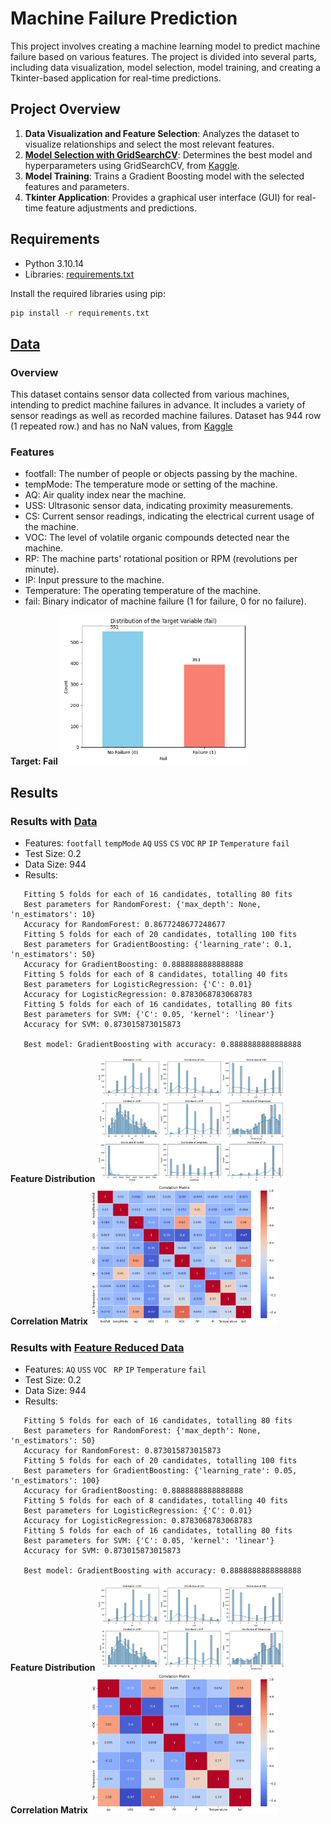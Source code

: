 # Machine Failure Prediction

This project involves creating a machine learning model to predict machine failure based on various features. The project is divided into several parts, including data visualization, model selection, model training, and creating a Tkinter-based application for real-time predictions.

## Project Overview

1. **Data Visualization and Feature Selection**: Analyzes the dataset to visualize relationships and select the most relevant features.
2. [**Model Selection with GridSearchCV**](https://www.kaggle.com/code/muhammadfaizan65/machine-failure-prediction-eda-modeling): Determines the best model and hyperparameters using GridSearchCV, from [Kaggle](https://www.kaggle.com/code/muhammadfaizan65/machine-failure-prediction-eda-modeling).
3. **Model Training**: Trains a Gradient Boosting model with the selected features and parameters.
4. **Tkinter Application**: Provides a graphical user interface (GUI) for real-time feature adjustments and predictions.

## Requirements

- Python 3.10.14
- Libraries: [requirements.txt](requirements.txt)

Install the required libraries using pip:

```bash
pip install -r requirements.txt
```

## [Data](https://www.kaggle.com/datasets/umerrtx/machine-failure-prediction-using-sensor-data)

### Overview
This dataset contains sensor data collected from various machines, intending to predict machine failures in advance. It includes a variety of sensor readings as well as recorded machine failures. Dataset has 944 row (1 repeated row.) and has no NaN values, from [Kaggle](https://www.kaggle.com/datasets/umerrtx/machine-failure-prediction-using-sensor-data)

### Features
 - footfall: The number of people or objects passing by the machine.
 - tempMode: The temperature mode or setting of the machine.
 - AQ: Air quality index near the machine.
 - USS: Ultrasonic sensor data, indicating proximity measurements.
 - CS: Current sensor readings, indicating the electrical current usage of the machine.
 - VOC: The level of volatile organic compounds detected near the machine.
 - RP: The machine parts' rotational position or RPM (revolutions per minute).
 - IP: Input pressure to the machine.
 - Temperature: The operating temperature of the machine.
 - fail: Binary indicator of machine failure (1 for failure, 0 for no failure).

**Target: Fail**
<img src="Images\failure_distribution.png" alt="failure_distribution" width="300"/>

## Results

### Results with [Data](Data\data.csv)
 - Features: `footfall`  `tempMode`  `AQ`  `USS`  `CS`  `VOC`  `RP`  `IP`  `Temperature`  `fail`
 - Test Size: 0.2
 - Data Size: 944
 - Results:
 ```
    Fitting 5 folds for each of 16 candidates, totalling 80 fits
    Best parameters for RandomForest: {'max_depth': None, 'n_estimators': 10}
    Accuracy for RandomForest: 0.8677248677248677
    Fitting 5 folds for each of 20 candidates, totalling 100 fits
    Best parameters for GradientBoosting: {'learning_rate': 0.1, 'n_estimators': 50}
    Accuracy for GradientBoosting: 0.8888888888888888
    Fitting 5 folds for each of 8 candidates, totalling 40 fits
    Best parameters for LogisticRegression: {'C': 0.01}
    Accuracy for LogisticRegression: 0.8783068783068783
    Fitting 5 folds for each of 16 candidates, totalling 80 fits
    Best parameters for SVM: {'C': 0.05, 'kernel': 'linear'}
    Accuracy for SVM: 0.873015873015873

    Best model: GradientBoosting with accuracy: 0.8888888888888888 
```

**Feature Distribution**
<img src="Images\feature_distribution.png" alt="failure_distribution" width="300"/>
**Correlation Matrix**
<img src="Images\correlation_matrix.png" alt="failure_distribution" width="300"/>

### Results with [Feature Reduced Data](Data\data_cleaned.csv)
 - Features: `AQ`  `USS`  `VOC` ` RP`  `IP`  `Temperature`  `fail`
 - Test Size: 0.2
 - Data Size: 944
 - Results:
 ```
    Fitting 5 folds for each of 16 candidates, totalling 80 fits
    Best parameters for RandomForest: {'max_depth': None, 'n_estimators': 50}
    Accuracy for RandomForest: 0.873015873015873
    Fitting 5 folds for each of 20 candidates, totalling 100 fits
    Best parameters for GradientBoosting: {'learning_rate': 0.05, 'n_estimators': 100}
    Accuracy for GradientBoosting: 0.8888888888888888
    Fitting 5 folds for each of 8 candidates, totalling 40 fits
    Best parameters for LogisticRegression: {'C': 0.01}
    Accuracy for LogisticRegression: 0.8783068783068783
    Fitting 5 folds for each of 16 candidates, totalling 80 fits
    Best parameters for SVM: {'C': 0.05, 'kernel': 'linear'}
    Accuracy for SVM: 0.873015873015873

    Best model: GradientBoosting with accuracy: 0.8888888888888888
```
**Feature Distribution**
<img src="Images\reduced_feature_distribution.png" alt="failure_distribution" width="300"/>
**Correlation Matrix**
<img src="Images\reduced_correlation_matrix.png" alt="failure_distribution" width="300"/>    